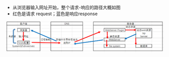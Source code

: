 * 从浏览器输入网址开始，整个请求-响应的路径大概如图
* 红色是请求 request；蓝色是响应response

![image-20200316144450743](00.网页路径.assets/image-20200316144450743.png)